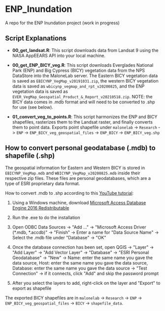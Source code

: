 # ENP_Inundation
A repo for the ENP Inundation project (work in progress)

## Script Explanations

- **00_get_landsat.R**: This script downloads data from Landsat 9 using the NASA AppEEARS API into your local machine.

- **00_get_ENP_BICY_veg.R**: This script downloads Everglades National Park (ENP) and Big Cypress (BICY) vegetation data from the NPS DataStore into the MaloneLab server. The Eastern BICY vegetation data is saved as `EBICYNP_VegMap_v20191031.zip`, the western BICY vegetation data is saved as `wbicynp_vegmap_and_rpt_v20200825`, and the ENP vegetation data is saved as `EVER_VegMap_Geospatial_Product_&_Report_v20210518.zip`. NOTE: the BICY data comes in .mdb format and will need to be converted to .shp for use (see below).

- **01_convert_veg_to_points.R**: This script harmonizes the ENP and BICY shapefiles, rasterizes them to the Landsat raster, and finally converts them to point data. Exports point shapefile under `malonelab` -> `Research` -> `ENP` -> `ENP_BICY_veg_geospatial_files` -> `ENP_BICY` -> `ENP_BICY_veg.shp`

## How to convert personal geodatabase (.mdb) to shapefile (.shp)

The geospatial information for Eastern and Western BICY is stored in `EBICYNP_VegMap.mdb` and `WBICYNP_VegMap_v20200825.mdb` inside their respective zip files. These files are personal geodatabases, which are a type of ESRI proprietary data format. 

How to convert .mdb to .shp according to this [YouTube tutorial](https://www.youtube.com/watch?v=RTtn0TA1fYM):

1. Using a Windows machine, download [Microsoft Access Database Engine 2016 Redistributable](https://www.microsoft.com/en-us/download/details.aspx?id=54920&irgwc=1)

2. Run the .exe to do the installation

3. Open ODBC Data Sources -> "Add ..." -> "Microsoft Access Driver (\*.mdb, \*.accdb)" -> "Finish" -> Enter a name for "Data Source Name" -> Select the .mdb file under "Database" -> "OK"

4. Once the database connection has been set, open QGIS -> "Layer" -> "Add Layer" -> "Add Vector Layer" -> "Database" -> "ESRI Personal Geodatabase" -> "New" -> Name: enter the same name you gave the data source, Host: enter the same name you gave the data source, Database: enter the same name you gave the data source -> "Test Connection" -> if it connects, click "Add" and skip the password prompt

5. After you select the layers to add, right-click on the layer and "Export" to export as shapefile

The exported BICY shapefiles are in `malonelab` -> `Research` -> `ENP` -> `ENP_BICY_veg_geospatial_files` -> `BICY` -> `shapefile_data`.
